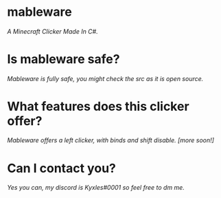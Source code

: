 # mableware
###### A Minecraft Clicker Made In C#.

# Is mableware safe?
###### Mableware is fully safe, you might check the src as it is open source.

# What features does this clicker offer?
###### Mableware offers a left clicker, with binds and shift disable. [more soon!]

# Can I contact you?
###### Yes you can, my discord is Kyxles#0001 so feel free to dm me.
